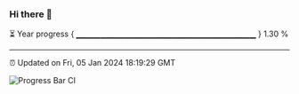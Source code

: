 ### Hi there 👋

⏳ Year progress { ▁▁▁▁▁▁▁▁▁▁▁▁▁▁▁▁▁▁▁▁▁▁▁▁▁▁▁▁▁▁ } 1.30 %

---

⏰ Updated on Fri, 05 Jan 2024 18:19:29 GMT

![Progress Bar CI](https://github.com/liununu/liununu/workflows/Progress%20Bar%20CI/badge.svg)
